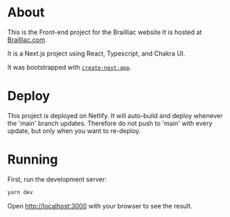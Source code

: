 # About

This is the Front-end project for the Brailliac website
It is hosted at [Brailliac.com](https://brailliac.com).

It is a Next.js project using React, Typescript, and Chakra UI.

It was bootstrapped with [`create-next-app`](https://github.com/vercel/next.js/tree/canary/packages/create-next-app).

# Deploy

This project is deployed on Netlify.
It will auto-build and deploy whenever the 'main' branch updates.
Therefore do not push to 'main' with every update, but only when you want to re-deploy.

# Running

First, run the development server:

```bash
yarn dev
```

Open [http://localhost:3000](http://localhost:3000) with your browser to see the result.
